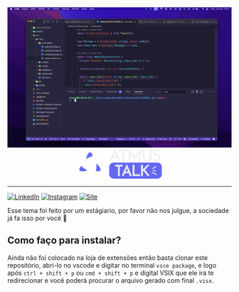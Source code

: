 
<section align="center">
  <img style="width: 38rem;" src="https://raw.githubusercontent.com/AninhaPardini/images-for-github/main/atmus-talk-theme-preview.png?token=GHSAT0AAAAAACNPADSDINBZRXZ7JU243GSCZOKXYIA" alt="Logo Atmus">
</section>

<section align="center">
  <img style="width: 12rem;" src="https://raw.githubusercontent.com/AninhaPardini/images-for-github/main/logo_atmus_talk_branca.png?token=GHSAT0AAAAAACNJ5CBR3XHQZZLAXLJBSSEAZOKZG7Q" alt="Logo Atmus">
  <!-- <h1>Atmus Talk</h1> -->
</section>

------

[![LinkedIn](https://img.shields.io/badge/LinkedIn-0077B5?style=for-the-badge&logo=linkedin&logoColor=white)](https://www.linkedin.com/company/atmus-tecnologia/)
[![Instagram](https://img.shields.io/badge/Instagram-E4405F?style=for-the-badge&logo=instagram&logoColor=white)](https://www.instagram.com/atmus.tecnologia)
[![Site](https://img.shields.io/badge/Nosso-Site-6366F1?style=for-the-badge&logo=Google-chrome&logoColor=white)](https://atmustalk.com.br/app/dashboard)

Esse tema foi feito por um estágiario, por favor não nos julgue, a sociedade já fa isso por você 🤝

## Como faço para instalar?

Ainda não foi colocado na loja de extensões então basta clonar este repositório, abri-lo no vscode e digitar no terminal ```vsce package```, e logo após ```ctrl + shift + p``` ou ```cmd + shift + p``` e digital VSIX que ele irá te redirecionar e você poderá procurar o arquivo gerado com final ```.visx```.



